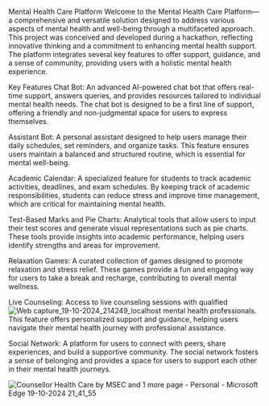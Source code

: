 Mental Health Care Platform
Welcome to the Mental Health Care Platform—a comprehensive and versatile solution designed to address various aspects of mental health and well-being through a multifaceted approach. This project was conceived and developed during a hackathon, reflecting innovative thinking and a commitment to enhancing mental health support. The platform integrates several key features to offer support, guidance, and a sense of community, providing users with a holistic mental health experience.

Key Features
Chat Bot: An advanced AI-powered chat bot that offers real-time support, answers queries, and provides resources tailored to individual mental health needs. The chat bot is designed to be a first line of support, offering a friendly and non-judgmental space for users to express themselves.


Assistant Bot: A personal assistant designed to help users manage their daily schedules, set reminders, and organize tasks. This feature ensures users maintain a balanced and structured routine, which is essential for mental well-being.

Academic Calendar: A specialized feature for students to track academic activities, deadlines, and exam schedules. By keeping track of academic responsibilities, students can reduce stress and improve time management, which are critical for maintaining mental health.

Test-Based Marks and Pie Charts: Analytical tools that allow users to input their test scores and generate visual representations such as pie charts. These tools provide insights into academic performance, helping users identify strengths and areas for improvement.

Relaxation Games: A curated collection of games designed to promote relaxation and stress relief. These games provide a fun and engaging way for users to take a break and recharge, contributing to overall mental wellness. 

Live Counseling: Access to live counseling sessions with qualified![Web capture_19-10-2024_214249_localhost](https://github.com/user-attachments/assets/c2cf553c-40e9-4c43-8800-36293e72cd47)
 mental health professionals. This feature offers personalized support and guidance, helping users navigate their mental health journey with professional assistance.

Social Network: A platform for users to connect with peers, share experiences, and build a supportive community. The social network fosters a sense of belonging and provides a space for users to support each other in their mental health journeys.


![Counsellor   Health Care by MSEC and 1 more page - Personal - Microsoft​ Edge 19-10-2024 21_41_55](https://github.com/user-attachments/assets/115427d1-bc38-4fd3-977f-2116a479e1af)
